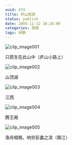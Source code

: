 ```yaml
---
uuid: 474
title: 庐山旅游
status: publish
date: 2005-11-12 16:26:00
categories: 随笔
tags: 闲聊
---
```

![clip_image001](https://skywind3000.github.io/images/blog/wp-content/2011/04/clip_image001_thumb.jpg)

只原生在此山中（庐山小路上）

![clip_image002](https://skywind3000.github.io/images/blog/wp-content/2011/04/clip_image002_thumb.jpg)

山顶湖

![clip_image003](https://skywind3000.github.io/images/blog/wp-content/2011/04/clip_image003_thumb.jpg)

江西

![clip_image004](https://skywind3000.github.io/images/blog/wp-content/2011/04/clip_image004_thumb.jpg)

腾王阁

![clip_image005](https://skywind3000.github.io/images/blog/wp-content/2011/04/clip_image005_thumb.jpg)

渔舟唱晚，响穷彭蠡之滨（赣江）

